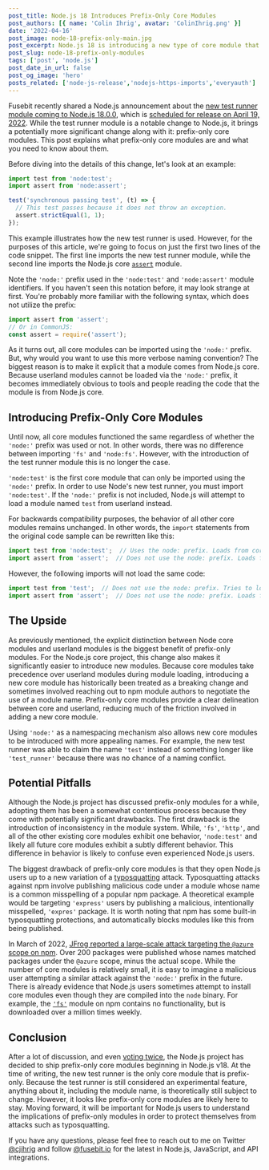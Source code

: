 ```yaml
---
post_title: Node.js 18 Introduces Prefix-Only Core Modules
post_authors: [{ name: 'Colin Ihrig', avatar: 'ColinIhrig.png' }]
date: '2022-04-16'
post_image: node-18-prefix-only-main.jpg
post_excerpt: Node.js 18 is introducing a new type of core module that can't be imported like all of the other core modules. These new modules are called prefix-only core modules, and you need to understand how they work.
post_slug: node-18-prefix-only-modules
tags: ['post', 'node.js']
post_date_in_url: false
post_og_image: 'hero'
posts_related: ['node-js-release','nodejs-https-imports','everyauth']
---
```


Fusebit recently shared a Node.js announcement about the [new test runner module coming to Node.js 18.0.0](https://fusebit.io/blog/node-testing-comes-to-core/), which is [scheduled for release on April 19, 2022](https://github.com/nodejs/node/pull/42262). While the test runner module is a notable change to Node.js, it brings a potentially more significant change along with it: prefix-only core modules. This post explains what prefix-only core modules are and what you need to know about them. 

Before diving into the details of this change, let's look at an example:

```js
import test from 'node:test';
import assert from 'node:assert';

test('synchronous passing test', (t) => {
  // This test passes because it does not throw an exception.
  assert.strictEqual(1, 1);
});
```

This example illustrates how the new test runner is used. However, for the purposes of this article, we're going to focus on just the first two lines of the code snippet. The first line imports the new test runner module, while the second line imports the Node.js core [`assert`](https://nodejs.org/api/assert.html) module.

Note the `'node:'` prefix used in the `'node:test'` and `'node:assert'` module identifiers. If you haven't seen this notation before, it may look strange at first. You're probably more familiar with the following syntax, which does not utilize the prefix:

```js
import assert from 'assert';
// Or in CommonJS:
const assert = require('assert');
```

As it turns out, all core modules can be imported using the `'node:'` prefix. But, why would you want to use this more verbose naming convention? The biggest reason is to make it explicit that a module comes from Node.js core. Because userland modules cannot be loaded via the `'node:'` prefix, it becomes immediately obvious to tools and people reading the code that the module is from Node.js core.

## Introducing Prefix-Only Core Modules

Until now, all core modules functioned the same regardless of whether the `'node:'` prefix was used or not. In other words, there was no difference between importing `'fs'` and `'node:fs'`. However, with the introduction of the test runner module this is no longer the case.

`'node:test'` is the first core module that can only be imported using the `'node:'` prefix. In order to use Node's new test runner, you must import `'node:test'`. If the `'node:'` prefix is not included, Node.js will attempt to load a module named `test` from userland instead.

For backwards compatibility purposes, the behavior of all other core modules remains unchanged. In other words, the `import` statements from the original code sample can be rewritten like this:

```js
import test from 'node:test';  // Uses the node: prefix. Loads from core.
import assert from 'assert';  // Does not use the node: prefix. Loads from core.
```

However, the following imports will not load the same code:

```js
import test from 'test';  // Does not use the node: prefix. Tries to load from userland.
import assert from 'assert';  // Does not use the node: prefix. Loads from core.
```
## The Upside

As previously mentioned, the explicit distinction between Node core modules and userland modules is the biggest benefit of prefix-only modules. For the Node.js core project, this change also makes it significantly easier to introduce new modules. Because core modules take precedence over userland modules during module loading, introducing a new core module has historically been treated as a breaking change and sometimes involved reaching out to npm module authors to negotiate the use of a module name. Prefix-only core modules provide a clear delineation between core and userland, reducing much of the friction involved in adding a new core module.

Using `'node:'` as a namespacing mechanism also allows new core modules to be introduced with more appealing names. For example, the new test runner was able to claim the name `'test'` instead of something longer like `'test_runner'` because there was no chance of a naming conflict.

## Potential Pitfalls

Although the Node.js project has discussed prefix-only modules for a while, adopting them has been a somewhat contentious process because they come with potentially significant drawbacks. The first drawback is the introduction of inconsistency in the module system. While, `'fs'`, `'http'`, and all of the other existing core modules exhibit one behavior, `'node:test'` and likely all future core modules exhibit a subtly different behavior. This difference in behavior is likely to confuse even experienced Node.js users.

The biggest drawback of prefix-only core modules is that they open Node.js users up to a new variation of a [typosquatting](https://en.wikipedia.org/wiki/Typosquatting) attack. Typosquatting attacks against npm involve publishing malicious code under a module whose name is a common misspelling of a popular npm package. A theoretical example would be targeting `'express'` users by publishing a malicious, intentionally misspelled, `'expres'` package. It is worth noting that npm has some built-in typosquatting protections, and automatically blocks modules like this from being published.

In March of 2022, [JFrog reported a large-scale attack targeting the `@azure` scope on npm](https://jfrog.com/blog/large-scale-npm-attack-targets-azure-developers-with-malicious-packages/). Over 200 packages were published whose names matched packages under the `@azure` scope, minus the actual scope. While the number of core modules is relatively small, it is easy to imagine a malicious user attempting a similar attack against the `'node:'` prefix in the future. There is already evidence that Node.js users sometimes attempt to install core modules even though they are compiled into the `node` binary. For example, the [`'fs'`](https://www.npmjs.com/package/fs) module on npm contains no functionality, but is downloaded over a million times weekly.

## Conclusion

After a lot of discussion, and even [voting twice](https://github.com/nodejs/TSC/pull/1206), the Node.js project has decided to ship prefix-only core modules beginning in Node.js v18. At the time of writing, the new test runner is the only core module that is prefix-only. Because the test runner is still considered an experimental feature, anything about it, including the module name, is theoretically still subject to change. However, it looks like prefix-only core modules are likely here to stay. Moving forward, it will be important for Node.js users to understand the implications of prefix-only modules in order to protect themselves from attacks such as typosquatting. 

If you have any questions, please feel free to reach out to me on Twitter [@cjihrig](https://twitter.com/cjihrig) and follow [@fusebit.io](https://twitter.com/fusebitio) for the latest in Node.js, JavaScript, and API integrations.
